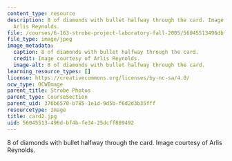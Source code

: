 ```yaml
---
content_type: resource
description: 8 of diamonds with bullet halfway through the card. Image courtesy of
  Arlis Reynolds.
file: /courses/6-163-strobe-project-laboratory-fall-2005/56045513496dbf4bfe3425dcff889492_card2.jpg
file_type: image/jpeg
image_metadata:
  caption: 8 of diamonds with bullet halfway through the card.
  credit: Image courtesy of Arlis Reynolds.
  image-alt: 8 of diamonds with bullet halfway through the card.
learning_resource_types: []
license: https://creativecommons.org/licenses/by-nc-sa/4.0/
ocw_type: OCWImage
parent_title: Strobe Photos
parent_type: CourseSection
parent_uid: 376b6570-b785-1e1d-9d5b-f6d2d3b35fff
resourcetype: Image
title: card2.jpg
uid: 56045513-496d-bf4b-fe34-25dcff889492
---
```

8 of diamonds with bullet halfway through the card. Image courtesy of Arlis Reynolds.